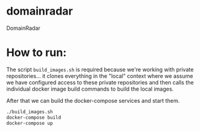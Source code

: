 # domainradar
DomainRadar

# How to run:

The script `build_images.sh` is required because we're working with private
repositories... it clones everything in the "local" context where we assume we
have configured access to these private repositories and then calls the
individual docker image build commands to build the local images.

After that we can build the docker-compose services and start them.

```bash
./build_images.sh
docker-compose build
docker-compose up
```
